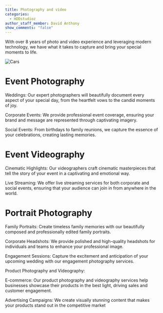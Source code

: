 ```yaml
---
title: Photography and video
categories:
  - HODstudioz
author_staff_member: David Anthony
show_comments: "false"
---
```


With over 8 years of photo and video experience and leveraging modern technology, we have what it takes to capture and bring your special moments to life. 

![Cars](https://unsplash.it/960/600?image=133)

# Event Photography

Weddings: Our expert photographers will beautifully document every aspect of your special day, from the heartfelt vows to the candid moments of joy.

Corporate Events: We provide professional event coverage, ensuring your brand and message are represented through captivating imagery.

Social Events: From birthdays to family reunions, we capture the essence of your celebrations, creating lasting memories.

# Event Videography

Cinematic Highlights: Our videographers craft cinematic masterpieces that tell the story of your event in a captivating and emotional way.

Live Streaming: We offer live streaming services for both corporate and social events, ensuring that your audience can join in from anywhere in the world.

# Portrait Photography

Family Portraits: Create timeless family memories with our beautifully composed and professionally edited family portraits.

Corporate Headshots: We provide polished and high-quality headshots for individuals and teams to enhance your professional image.

Engagement Sessions: Capture the excitement and anticipation of your upcoming wedding with our engagement photography services.

Product Photography and Videography:

E-commerce: Our product photography and videography services help businesses showcase their products in the best light, driving sales and customer engagement.

Advertising Campaigns: We create visually stunning content that makes your products stand out in the competitive market

